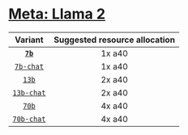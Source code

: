 # [Meta: Llama 2](https://huggingface.co/collections/meta-llama/llama-2-family-661da1f90a9d678b6f55773b) 

| Variant | Suggested resource allocation |
|:----------:|:----------:|
| [**`7b`**](https://huggingface.co/meta-llama/Llama-2-7b-hf) | 1x a40 | 
| [`7b-chat`](https://huggingface.co/meta-llama/Llama-2-7b-chat-hf) | 1x a40 | 
| [`13b`](https://huggingface.co/meta-llama/Llama-2-13b-hf) | 2x a40 | 
| [`13b-chat`](https://huggingface.co/meta-llama/Llama-2-13b-chat-hf) | 2x a40 |
| [`70b`](https://huggingface.co/meta-llama/Llama-2-70b-hf) | 4x a40 |
| [`70b-chat`](https://huggingface.co/meta-llama/Llama-2-70b-chat-hf) | 4x a40 |
